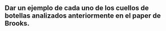 ## Dar un ejemplo de cada uno de los cuellos de botellas analizados anteriormente en el paper de Brooks.